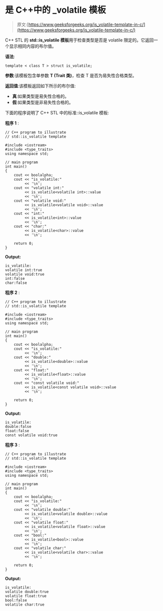 # 是 C++中的 _volatile 模板

> 原文:[https://www.geeksforgeeks.org/is_volatile-template-in-c/](https://www.geeksforgeeks.org/is_volatile-template-in-c/)

C++ STL 的 **std::is_volatile 模板**用于检查类型是否是 volatile 限定的。它返回一个显示相同内容的布尔值。

**语法**:

```
template < class T > struct is_volatile;

```

**参数**:该模板包含单参数 **T (Trait 类)**，检查 T 是否为易失性合格类型。

**返回值**:该模板返回如下所示的布尔值:

*   **真**:如果类型是易失性合格的。
*   **假**:如果类型是非易失性合格的。

下面的程序说明了 C++ STL 中的标准::is_volatile 模板:

**程序 1** :

```
// C++ program to illustrate
// std::is_volatile template

#include <iostream>
#include <type_traits>
using namespace std;

// main program
int main()
{
    cout << boolalpha;
    cout << "is_volatile:"
         << '\n';
    cout << "volatile int:"
         << is_volatile<volatile int>::value
         << '\n';
    cout << "volatile void:"
         << is_volatile<volatile void>::value
         << '\n';
    cout << "int:"
         << is_volatile<int>::value
         << '\n';
    cout << "char:"
         << is_volatile<char>::value
         << '\n';

    return 0;
}
```

**Output:**

```
is_volatile:
volatile int:true
volatile void:true
int:false
char:false

```

**程序 2** :

```
// C++ program to illustrate
// std::is_volatile template

#include <iostream>
#include <type_traits>
using namespace std;

// main program
int main()
{
    cout << boolalpha;
    cout << "is_volatile:"
         << '\n';
    cout << "double:"
         << is_volatile<double>::value
         << '\n';
    cout << "float:"
         << is_volatile<float>::value
         << '\n';
    cout << "const volatile void:"
         << is_volatile<const volatile void>::value
         << '\n';

    return 0;
}
```

**Output:**

```
is_volatile:
double:false
float:false
const volatile void:true

```

**程序 3** :

```
// C++ program to illustrate
// std::is_volatile template

#include <iostream>
#include <type_traits>
using namespace std;

// main program
int main()
{
    cout << boolalpha;
    cout << "is_volatile:"
         << '\n';
    cout << "volatile double:"
         << is_volatile<volatile double>::value
         << '\n';
    cout << "volatile float:"
         << is_volatile<volatile float>::value
         << '\n';
    cout << "bool:"
         << is_volatile<bool>::value
         << '\n';
    cout << "volatile char:"
         << is_volatile<volatile char>::value
         << '\n';

    return 0;
}
```

**Output:**

```
is_volatile:
volatile double:true
volatile float:true
bool:false
volatile char:true

```